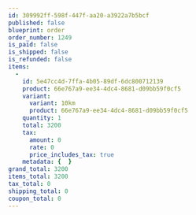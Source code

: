 ```yaml
---
id: 309992ff-598f-447f-aa20-a3922a7b5bcf
published: false
blueprint: order
order_number: 1249
is_paid: false
is_shipped: false
is_refunded: false
items:
  -
    id: 5e47cc4d-7ffa-4b05-89df-6dc800712139
    product: 66e767a9-ee34-4dc4-8681-d09bb59f0cf5
    variant:
      variant: 10km
      product: 66e767a9-ee34-4dc4-8681-d09bb59f0cf5
    quantity: 1
    total: 3200
    tax:
      amount: 0
      rate: 0
      price_includes_tax: true
    metadata: {  }
grand_total: 3200
items_total: 3200
tax_total: 0
shipping_total: 0
coupon_total: 0
---
```

